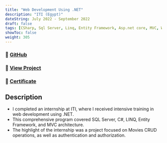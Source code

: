 ```yaml
---
title: "Web Development Using .NET"
description: "ITI (Egypt)"
dateString: July 2022 - September 2022
draft: false
tags: [CSharp, Sql Server, Linq, Entity Framework, Asp.net core, MVC, Web Api]
showToc: false
weight: 305
--- 
```

### 🔗 [GitHub](https://github.com/ixtalaat/movies-mvc-project)

### 🔗 [View Project](http://movies-mvc.somee.com/)

### 🔗 [Certificate](https://drive.google.com/file/d/16vxd_SvKHRMTsp2Y2vjFSz7AGE5V9ug_/view?usp=sharing)

## Description

- I completed an internship at ITI, where I received intensive training in web development using .NET.
- This comprehensive program covered SQL Server, C#, LINQ, Entity Framework, and MVC architecture.
- The highlight of the internship was a project focused on Movies CRUD operations, as well as authentication and authorization.
